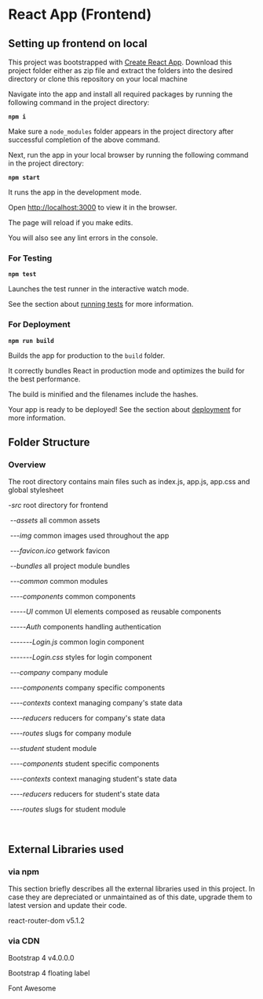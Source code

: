 # React App (Frontend)

## Setting up frontend on local

This project was bootstrapped with [Create React App](https://github.com/facebook/create-react-app). Download this project folder either as zip file and extract the folders into the desired directory or clone this repository on your local machine 



Navigate into the app and install all required packages by running the following command in the project directory:

**`npm i`**

Make sure a `node_modules` folder appears in the project directory after successful completion of the above command.

Next, run the app in your local browser by running the following command in the project directory:

**`npm start`**

It runs the app in the development mode.<br />

Open [http://localhost:3000](http://localhost:3000) to view it in the browser.

The page will reload if you make edits.<br />

You will also see any lint errors in the console.

### For Testing

**`npm test`**

Launches the test runner in the interactive watch mode.<br />

See the section about [running tests](https://facebook.github.io/create-react-app/docs/running-tests) for more information.

### For Deployment

**`npm run build`**

Builds the app for production to the `build` folder.<br />

It correctly bundles React in production mode and optimizes the build for the best performance.

The build is minified and the filenames include the hashes.<br />

Your app is ready to be deployed! See the section about [deployment](https://facebook.github.io/create-react-app/docs/deployment) for more information.



## Folder Structure

### Overview

The root directory contains main files such as index.js, app.js, app.css and global stylesheet

-*src*													root directory for frontend

​	--*assets*											  all common assets

​		---*img*									      common images used throughout the app

​		---*favicon.ico*								 getwork favicon 							

​	--*bundles*											all project module bundles

​		---*common*									    common modules 

​			----*components*						    common components

​				-----*UI*								common UI elements composed as reusable components

​				-----*Auth*								 components handling authentication

​					-------*Login.js*					  common login component

​					-------*Login.css*					styles for login component

​		---*company*									 company module

​			----*components*						   company specific components

​			----*contexts*								context managing company's state data

​			----*reducers*								reducers for company's state data

​			----*routes*							    slugs for company module

​		---*student*								    student module

​			----*components*						    student specific components

​			----*contexts*								context managing student's state data

​			----*reducers*								 reducers for student's state data

​			----*routes*								slugs for student module

​		

## External Libraries used 

### via npm

This section briefly describes all the external libraries used in this project. In case they are depreciated or unmaintained as of this date, upgrade them to latest version and update their code. 

react-router-dom   		v5.1.2 

### via CDN

Bootstrap 4 								v4.0.0.0

Bootstrap 4 floating label

Font Awesome
